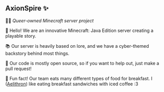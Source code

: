 ## AxionSpire ✨
🏳️‍🌈 *Queer-owned Minecraft server project*

👋 Hello! We are an innovative Minecraft: Java Edition server creating a playable story.

📚 Our server is heavily based on lore, and we have a cyber-themed backstory behind most things.

🤝 Our code is mostly open source, so if you want to help out, just make a pull request!

🥞 Fun fact! Our team eats many different types of food for breakfast. I ([Aelithron](https://github.com/aelithron)) like eating breakfast sandwiches with iced coffee :3
